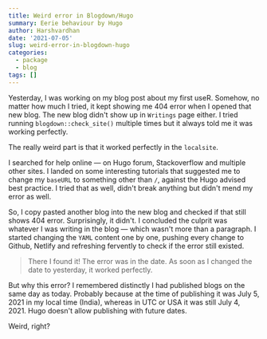 ```yaml
---
title: Weird error in Blogdown/Hugo
summary: Eerie behaviour by Hugo
author: Harshvardhan
date: '2021-07-05'
slug: weird-error-in-blogdown-hugo
categories:
  - package
  - blog
tags: []
---
```


Yesterday, I was working on my blog post about my first useR. Somehow, no matter how much I tried, it kept showing me 404 error when I opened that new blog. The new blog didn't show up in `Writings` page either. I tried running `blogdown::check_site()` multiple times but it always told me it was working perfectly.

The really weird part is that it worked perfectly in the `localsite`.

I searched for help online — on Hugo forum, Stackoverflow and multiple other sites. I landed on some interesting tutorials that suggested me to change my `baseURL` to something other than `/`, against the  Hugo advised best practice. I tried that as well, didn't break anything but didn't mend my error as well.

So, I copy pasted another blog into the new blog and checked if that still shows 404 error. Surprisingly, it didn't. I concluded the culprit was whatever I was writing in the blog — which wasn't more than a paragraph. I started changing the `YAML` content one by one, pushing every change to Github, Netlify and refreshing fervently to check if the error still existed.

> There I found it! The error was in the date. As soon as I changed the date to yesterday, it worked perfectly. 

But why this error? I remembered distinctly I had published blogs on the same day as today. Probably because at the time of publishing it was July 5, 2021 in my local time (India), whereas in UTC or USA it was still July 4, 2021. Hugo doesn't allow publishing with future dates. 

Weird, right?
